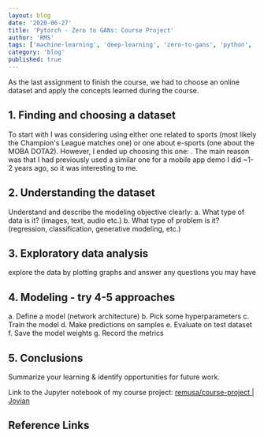 ```yaml
---
layout: blog
date: '2020-06-27'
title: 'Pytorch - Zero to GANs: Course Project'
author: 'RMS'
tags: ['machine-learning', 'deep-learning', 'zero-to-gans', 'python', 'pytorch']
category: 'blog'
published: true
---
```


As the last assignment to finish the course, we had to choose an online dataset and apply the
concepts learned during the course.

## 1. Finding and choosing a dataset

To start with I was considering using either one related to sports (most likely the Champion's
League matches one) or one about e-sports (one about the MOBA DOTA2). However, I ended up choosing
this one: [](). The main reason was that I had previously used a similar one for a mobile app demo I
did ~1-2 years ago, so it was interesting to me.

## 2. Understanding the dataset

Understand and describe the modeling objective clearly: a. What type of data is it? (images, text,
audio etc.) b. What type of problem is it? (regression, classification, generative modeling, etc.)

## 3. Exploratory data analysis

explore the data by plotting graphs and answer any questions you may have

## 4. Modeling - try 4-5 approaches

a. Define a model (network architecture) b. Pick some hyperparameters c. Train the model d. Make
predictions on samples e. Evaluate on test dataset f. Save the model weights g. Record the metrics

## 5. Conclusions

Summarize your learning & identify opportunities for future work.

Link to the Jupyter notebook of my course project:
[remusa/course-project | Jovian](https://jovian.ml/remusa/course-project)

## Reference Links
